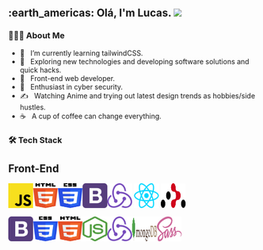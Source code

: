 <h2> :earth_americas: Olá, I'm Lucas. <img src="https://github.com/souvikguria98/souvikguria98/blob/master/Hi.gif" width="25"></h2>

<h3> 👨🏻‍💻 About Me </h3>

- 🔭 &nbsp; I’m currently learning tailwindCSS.
- 🤔 &nbsp; Exploring new technologies and developing software solutions and quick hacks.
- 💼 &nbsp; Front-end web developer.
- 🌱 &nbsp; Enthusiast in cyber security.
- ✍️ &nbsp; Watching Anime and trying out latest design trends as hobbies/side hustles.
- ☕ &nbsp; A cup of coffee can change everything. 

<h3>🛠 Tech Stack</h3>
<h2>Front-End</h2>
<img src="https://raw.githubusercontent.com/patil-prajwal/Tech-Stack-Icons/661b1305f52d49de94f6640f8bbeec93dba9dc8a/Icons/javascript.svg" width="50" height="50" /><img src="https://raw.githubusercontent.com/patil-prajwal/Tech-Stack-Icons/661b1305f52d49de94f6640f8bbeec93dba9dc8a/Icons/html-5.svg" width="50" height="50" /><img src="https://raw.githubusercontent.com/patil-prajwal/Tech-Stack-Icons/661b1305f52d49de94f6640f8bbeec93dba9dc8a/Icons/css-3.svg" width="50" height="50" /><img src="https://raw.githubusercontent.com/patil-prajwal/Tech-Stack-Icons/661b1305f52d49de94f6640f8bbeec93dba9dc8a/Icons/bootstrap.svg" width="50" height="50" /><img src="https://raw.githubusercontent.com/patil-prajwal/Tech-Stack-Icons/661b1305f52d49de94f6640f8bbeec93dba9dc8a/Icons/redux.svg" width="50" height="50" /> 

<img src="https://raw.githubusercontent.com/patil-prajwal/Tech-Stack-Icons/661b1305f52d49de94f6640f8bbeec93dba9dc8a/Icons/react.svg" width="50" height="50" />
<img src="https://raw.githubusercontent.com/patil-prajwal/Tech-Stack-Icons/661b1305f52d49de94f6640f8bbeec93dba9dc8a/Icons/react-router.svg" width="50" height="50" />

<img src="/bootstrap.svg" width="50" height="50" /><img src="/css-3.svg" width="50" height="50" /><img src="/html-5.svg" width="50" height="50" /><img src="/nodejs-icon.svg" width="50" height="50" /><img src="/redux.svg" width="50" height="50" /><img src="/mongodb.svg" width="50" height="50" /><img src="/sass.svg" width="50" height="50" /> 


